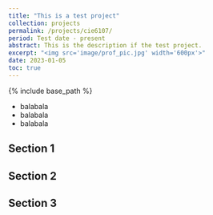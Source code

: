 ```yaml
---
title: "This is a test project"
collection: projects
permalink: /projects/cie6107/
period: Test date - present
abstract: This is the description if the test project.
excerpt: "<img src='image/prof_pic.jpg' width='600px'>"
date: 2023-01-05
toc: true
---
```


{% include base_path %}

- balabala
- balabala
- balabala

## Section 1

## Section 2

## Section 3




